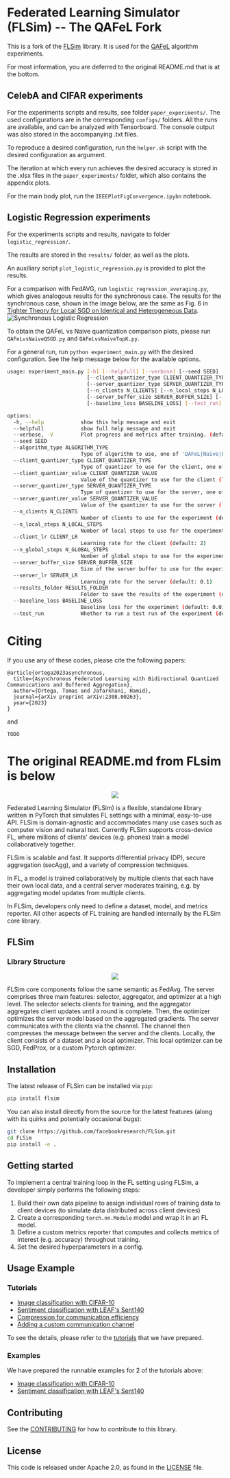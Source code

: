 # Federated Learning Simulator (FLSim) -- The QAFeL Fork

This is a fork of the [FLSim](https://github.com/facebookresearch/FLSim) library. 
It is used for the [QAFeL](https://arxiv.org/pdf/2308.00263.pdf) algorithm experiments.

For most information, you are deferred to the original README.md that is at the bottom.

## CelebA and CIFAR experiments
For the experiments scripts and results, see folder `paper_experiments/`.
The used configurations are in the corresponding `configs/` folders.
All the runs are available, and can be analyzed with Tensorboard.
The console output was also stored in the accompanying .txt files.

To reproduce a desired configuration, run the `helper.sh` script with the desired configuration as argument.

The iteration at which every run achieves the desired accuracy is stored in the .xlsx files in the `paper_experiments/` folder, which also contains the appendix plots.

For the main body plot, run the `IEEEPlotFigConvergence.ipybn` notebook.


## Logistic Regression experiments
For the experiments scripts and results, navigate to folder `logistic_regression/`.

The results are stored in the `results/` folder, as well as the plots.

An auxiliary script `plot_logistic_regression.py` is provided to plot the results.

For a comparison with FedAVG, run `logistic_regression_averaging.py`, which gives analogous results for the synchronous case.
The results for the synchronous case, shown in the image below, are the same as Fig. 6 in [Tighter Theory for Local SGD on Identical and Heterogeneous Data](https://proceedings.mlr.press/v108/bayoumi20a.html).
![Synchronous Logistic Regression](logistic_regression/results/logistic_regression_averaging.png)

To obtain the QAFeL vs Naive quantization comparison plots, please run `QAFeLvsNaiveQSGD.py` and `QAFeLvsNaiveTopK.py`.

For a general run, run `python experiment_main.py` with the desired configuration. See the help message below for the available options.

```bash 
usage: experiment_main.py [-h] [--helpfull] [--verbose] [--seed SEED] [--algorithm_type ALGORITHM_TYPE]
                          [--client_quantizer_type CLIENT_QUANTIZER_TYPE] [--client_quantizer_value CLIENT_QUANTIZER_VALUE]
                          [--server_quantizer_type SERVER_QUANTIZER_TYPE] [--server_quantizer_value SERVER_QUANTIZER_VALUE]
                          [--n_clients N_CLIENTS] [--n_local_steps N_LOCAL_STEPS] [--client_lr CLIENT_LR] [--n_global_steps N_GLOBAL_STEPS]
                          [--server_buffer_size SERVER_BUFFER_SIZE] [--server_lr SERVER_LR] [--results_folder RESULTS_FOLDER]
                          [--baseline_loss BASELINE_LOSS] [--test_run]

options:
  -h, --help            show this help message and exit
  --helpfull            show full help message and exit
  --verbose, -V         Plot progress and metrics after training. (default: False)
  --seed SEED
  --algorithm_type ALGORITHM_TYPE
                        Type of algorithm to use, one of 'QAFeL|Naive|FedBuff' (default: QAFeL)
  --client_quantizer_type CLIENT_QUANTIZER_TYPE
                        Type of quantizer to use for the client, one of 'qsgd|top_k' (default: qsgd)
  --client_quantizer_value CLIENT_QUANTIZER_VALUE
                        Value of the quantizer to use for the client (levels for qsgd, percentage of coordinates for top_k) (default: 65536)    
  --server_quantizer_type SERVER_QUANTIZER_TYPE
                        Type of quantizer to use for the server, one of 'qsgd|top_k' (default: qsgd)
  --server_quantizer_value SERVER_QUANTIZER_VALUE
                        Value of the quantizer to use for the server (levels for qsgd, percentage of coordinates for top_k) (default: 65536)    
  --n_clients N_CLIENTS
                        Number of clients to use for the experiment (default: 100)
  --n_local_steps N_LOCAL_STEPS
                        Number of local steps to use for the experiment (default: 10)
  --client_lr CLIENT_LR
                        Learning rate for the client (default: 2)
  --n_global_steps N_GLOBAL_STEPS
                        Number of global steps to use for the experiment (default: 10000)
  --server_buffer_size SERVER_BUFFER_SIZE
                        Size of the server buffer to use for the experiment (default: 10)
  --server_lr SERVER_LR
                        Learning rate for the server (default: 0.1)
  --results_folder RESULTS_FOLDER
                        Folder to save the results of the experiment (default: ./results)
  --baseline_loss BASELINE_LOSS
                        Baseline loss for the experiment (default: 0.014484174216922262)
  --test_run            Whether to run a test run of the experiment (default: False)
```

# Citing

If you use any of these codes, please cite the following papers:

```
@article{ortega2023asynchronous,
  title={Asynchronous Federated Learning with Bidirectional Quantized Communications and Buffered Aggregation},
  author={Ortega, Tomas and Jafarkhani, Hamid},
  journal={arXiv preprint arXiv:2308.00263},
  year={2023}
}
```

and

```
TODO
```


# The original README.md from FLsim is below

<p align="center">
  <img src="https://github.com/facebookresearch/FLSim/blob/main/assets/logo.png">
</p>

<!-- [![CircleCI](https://circleci.com/gh/pytorch/flsim.svg?style=svg)](https://circleci.com/gh/pytorch/flsim) -->

Federated Learning Simulator (FLSim) is a flexible, standalone library written in PyTorch that simulates FL settings with a minimal, easy-to-use API. FLSim is domain-agnostic and accommodates many use cases such as computer vision and natural text. Currently FLSim supports cross-device FL, where millions of clients' devices (e.g. phones) train a model collaboratively together.

FLSim is scalable and fast. It supports differential privacy (DP), secure aggregation (secAgg), and a variety of compression techniques.

In FL, a model is trained collaboratively by multiple clients that each have their own local data, and a central server moderates training, e.g. by aggregating model updates from multiple clients.

In FLSim, developers only need to define a dataset, model, and metrics reporter. All other aspects of FL training are handled internally by the FLSim core library.

## FLSim
### Library Structure

<p align="center">
  <img src="https://github.com/facebookresearch/FLSim/blob/main/assets/FLSim_Overview.png">
</p>

FLSim core components follow the same semantic as FedAvg. The server comprises three main features: selector, aggregator, and optimizer at a high level. The selector selects clients for training, and the aggregator aggregates client updates until a round is complete. Then, the optimizer optimizes the server model based on the aggregated gradients. The server communicates with the clients via the channel. The channel then compresses the message between the server and the clients. Locally, the client consists of a dataset and a local optimizer. This local optimizer can be SGD, FedProx, or a custom Pytorch optimizer.

## Installation
The latest release of FLSim can be installed via `pip`:
```bash
pip install flsim
```

You can also install directly from the source for the latest features (along with its quirks and potentially occasional bugs):
```bash
git clone https://github.com/facebookresearch/FLSim.git
cd FLSim
pip install -e .
```

## Getting started

To implement a central training loop in the FL setting using FLSim, a developer simply performs the following steps:

1. Build their own data pipeline to assign individual rows of training data to client devices (to simulate data distributed across client devices)
2. Create a corresponding `torch.nn.Module` model and wrap it in an FL model.
3. Define a custom metrics reporter that computes and collects metrics of interest (e.g. accuracy) throughout training.
4. Set the desired hyperparameters in a config.


## Usage Example

### Tutorials
* [Image classification with CIFAR-10](https://github.com/facebookresearch/FLSim/blob/main/tutorials/cifar10_tutorial.ipynb)
* [Sentiment classification with LEAF's Sent140](https://github.com/facebookresearch/FLSim/blob/main/tutorials/sent140_tutorial.ipynb)
* [Compression for communication efficiency](https://github.com/facebookresearch/FLSim/blob/main/tutorials/channel_feature_tutorial.ipynb)
* [Adding a custom communication channel](https://github.com/facebookresearch/FLSim/blob/main/tutorials/custom_channel_tutorial.ipynb)

To see the details, please refer to the [tutorials](https://github.com/facebookresearch/FLSim/tree/main/tutorials) that we have prepared.

### Examples
We have prepared the runnable examples for 2 of the tutorials above:
* [Image classification with CIFAR-10](https://github.com/facebookresearch/FLSim/blob/main/examples/cifar10_example.py)
* [Sentiment classification with LEAF's Sent140](https://github.com/facebookresearch/FLSim/blob/main/examples/sent140_example.py)


## Contributing
See the [CONTRIBUTING](https://github.com/facebookresearch/FLSim/blob/main/CONTRIBUTING.md) for how to contribute to this library.


## License
This code is released under Apache 2.0, as found in the [LICENSE](https://github.com/facebookresearch/FLSim/blob/main/LICENSE) file.
